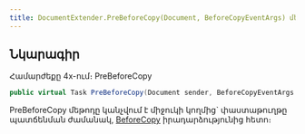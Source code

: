 ```yaml
---
title: DocumentExtender.PreBeforeCopy(Document, BeforeCopyEventArgs) մեթոդ
---
```


## Նկարագիր

Համարժեքը 4x-ում։ PreBeforeCopy

```c#
public virtual Task PreBeforeCopy(Document sender, BeforeCopyEventArgs args)
```

PreBeforeCopy մեթոդը կանչվում է միջուկի կողմից` փաստաթուղթը պատճենման ժամանակ, [BeforeCopy](https://armsoft.github.io/as4x-docs/HTM/ProgrGuide/ScriptProcs/BeforeCopy.html) իրադարձությունից հետո։ 

